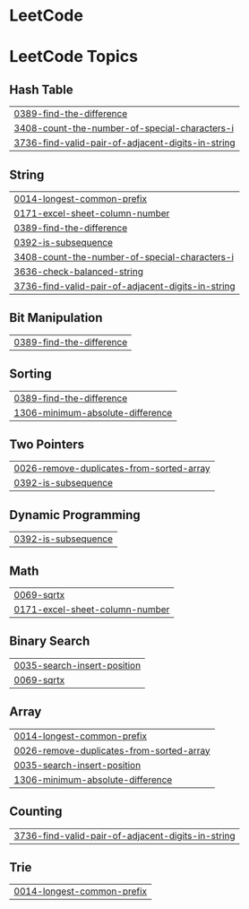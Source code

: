 # LeetCode
<!---LeetCode Topics Start-->
# LeetCode Topics
## Hash Table
|  |
| ------- |
| [0389-find-the-difference](https://github.com/prasad-nimbalkar/LeetCode/tree/master/0389-find-the-difference) |
| [3408-count-the-number-of-special-characters-i](https://github.com/prasad-nimbalkar/LeetCode/tree/master/3408-count-the-number-of-special-characters-i) |
| [3736-find-valid-pair-of-adjacent-digits-in-string](https://github.com/prasad-nimbalkar/LeetCode/tree/master/3736-find-valid-pair-of-adjacent-digits-in-string) |
## String
|  |
| ------- |
| [0014-longest-common-prefix](https://github.com/prasad-nimbalkar/LeetCode/tree/master/0014-longest-common-prefix) |
| [0171-excel-sheet-column-number](https://github.com/prasad-nimbalkar/LeetCode/tree/master/0171-excel-sheet-column-number) |
| [0389-find-the-difference](https://github.com/prasad-nimbalkar/LeetCode/tree/master/0389-find-the-difference) |
| [0392-is-subsequence](https://github.com/prasad-nimbalkar/LeetCode/tree/master/0392-is-subsequence) |
| [3408-count-the-number-of-special-characters-i](https://github.com/prasad-nimbalkar/LeetCode/tree/master/3408-count-the-number-of-special-characters-i) |
| [3636-check-balanced-string](https://github.com/prasad-nimbalkar/LeetCode/tree/master/3636-check-balanced-string) |
| [3736-find-valid-pair-of-adjacent-digits-in-string](https://github.com/prasad-nimbalkar/LeetCode/tree/master/3736-find-valid-pair-of-adjacent-digits-in-string) |
## Bit Manipulation
|  |
| ------- |
| [0389-find-the-difference](https://github.com/prasad-nimbalkar/LeetCode/tree/master/0389-find-the-difference) |
## Sorting
|  |
| ------- |
| [0389-find-the-difference](https://github.com/prasad-nimbalkar/LeetCode/tree/master/0389-find-the-difference) |
| [1306-minimum-absolute-difference](https://github.com/prasad-nimbalkar/LeetCode/tree/master/1306-minimum-absolute-difference) |
## Two Pointers
|  |
| ------- |
| [0026-remove-duplicates-from-sorted-array](https://github.com/prasad-nimbalkar/LeetCode/tree/master/0026-remove-duplicates-from-sorted-array) |
| [0392-is-subsequence](https://github.com/prasad-nimbalkar/LeetCode/tree/master/0392-is-subsequence) |
## Dynamic Programming
|  |
| ------- |
| [0392-is-subsequence](https://github.com/prasad-nimbalkar/LeetCode/tree/master/0392-is-subsequence) |
## Math
|  |
| ------- |
| [0069-sqrtx](https://github.com/prasad-nimbalkar/LeetCode/tree/master/0069-sqrtx) |
| [0171-excel-sheet-column-number](https://github.com/prasad-nimbalkar/LeetCode/tree/master/0171-excel-sheet-column-number) |
## Binary Search
|  |
| ------- |
| [0035-search-insert-position](https://github.com/prasad-nimbalkar/LeetCode/tree/master/0035-search-insert-position) |
| [0069-sqrtx](https://github.com/prasad-nimbalkar/LeetCode/tree/master/0069-sqrtx) |
## Array
|  |
| ------- |
| [0014-longest-common-prefix](https://github.com/prasad-nimbalkar/LeetCode/tree/master/0014-longest-common-prefix) |
| [0026-remove-duplicates-from-sorted-array](https://github.com/prasad-nimbalkar/LeetCode/tree/master/0026-remove-duplicates-from-sorted-array) |
| [0035-search-insert-position](https://github.com/prasad-nimbalkar/LeetCode/tree/master/0035-search-insert-position) |
| [1306-minimum-absolute-difference](https://github.com/prasad-nimbalkar/LeetCode/tree/master/1306-minimum-absolute-difference) |
## Counting
|  |
| ------- |
| [3736-find-valid-pair-of-adjacent-digits-in-string](https://github.com/prasad-nimbalkar/LeetCode/tree/master/3736-find-valid-pair-of-adjacent-digits-in-string) |
## Trie
|  |
| ------- |
| [0014-longest-common-prefix](https://github.com/prasad-nimbalkar/LeetCode/tree/master/0014-longest-common-prefix) |
<!---LeetCode Topics End-->